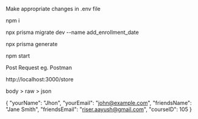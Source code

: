 Make appropriate changes in .env file

npm i

npx prisma migrate dev --name add_enrollment_date

npx prisma generate

npm start

Post Request eg. Postman

http://localhost:3000/store

body > raw > json

{
"yourName": "Jhon",
"yourEmail": "john@example.com",
"friendsName": "Jane Smith",
"friendsEmail": "riser.aayush@gmail.com",
"courseID": 105
}
